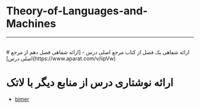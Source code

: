 # Theory-of-Languages-and-Machines
---

<br>
# ارائه شفاهی یک فصل از کتاب مرجع اصلی درس
- [ارائه شفاهی فصل دهم از مرجع اصلی درس](https://www.aparat.com/v/iipVw)

# ارائه نوشتاری درس از منابع دیگر با لاتک
- [bimer](https://github.com/fateme7/PNU_3991_AR/blob/Fatemevadiei/Theory-of-Languages-and-Machines/%D9%81%D8%A7%D8%B7%D9%85%D9%87%20%D9%88%D8%AF%DB%8C%D8%B9%DB%8C%20_Power(549_552).pdf)
